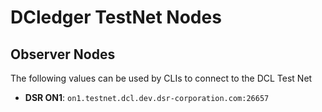 # DCledger TestNet Nodes

## Observer Nodes

The following values can be used by CLIs to connect to the DCL Test Net

* **DSR ON1**: `on1.testnet.dcl.dev.dsr-corporation.com:26657`
